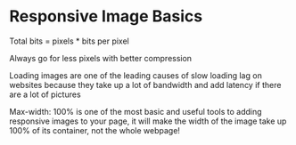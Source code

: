 # Responsive Image Basics

Total bits = pixels * bits per pixel

Always go for less pixels with better compression

Loading images are one of the leading causes of slow loading lag on websites because they take up a lot of bandwidth and add latency if there are a lot of pictures

Max-width: 100% is one of the most basic and useful tools to adding responsive images to your page, it will make the width of the image take up 100% of its container, not the whole webpage!
